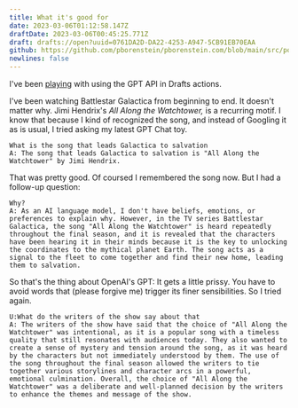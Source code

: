 ```yaml
---
title: What it's good for
date: 2023-03-06T01:12:58.147Z
draftDate: 2023-03-06T00:45:25.771Z
draft: drafts://open?uuid=0761DA2D-DA22-4253-A947-5CB91EB70EAA
github: https://github.com/pborenstein/pborenstein.com/blob/main/src/posts/0761da2d-da22-4253-a947-5cb91eb70eaa.md
newlines: false
---
```

I've been [playing](https://pborenstein.dev/posts/c8a9b0e0-b4dc-4227-a612-a4df6f44baec/) with using the GPT API in Drafts actions.

I've been watching Battlestar Galactica from beginning to end. It doesn't matter why. Jimi Hendrix's _All Along the Watchtower,_ is a recurring motif. I know that because I kind of recognized the song, and instead of Googling it as is usual, I tried asking my latest GPT Chat toy. 

```text
What is the song that leads Galactica to salvation
A: The song that leads Galactica to salvation is "All Along the Watchtower" by Jimi Hendrix.
``` 

That was pretty good. Of coursed I remembered the song now. But I had a follow-up question:

```text
Why?
A: As an AI language model, I don't have beliefs, emotions, or preferences to explain why. However, in the TV series Battlestar Galactica, the song "All Along the Watchtower" is heard repeatedly throughout the final season, and it is revealed that the characters have been hearing it in their minds because it is the key to unlocking the coordinates to the mythical planet Earth. The song acts as a signal to the fleet to come together and find their new home, leading them to salvation.
```

So that's the thing about OpenAI's GPT: It gets a little prissy. You have to avoid words that (please forgive me) trigger its finer sensibilities. So I tried again.

```text
U:What do the writers of the show say about that
A: The writers of the show have said that the choice of "All Along the Watchtower" was intentional, as it is a popular song with a timeless quality that still resonates with audiences today. They also wanted to create a sense of mystery and tension around the song, as it was heard by the characters but not immediately understood by them. The use of the song throughout the final season allowed the writers to tie together various storylines and character arcs in a powerful, emotional culmination. Overall, the choice of "All Along the Watchtower" was a deliberate and well-planned decision by the writers to enhance the themes and message of the show.
```
